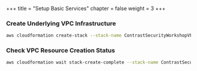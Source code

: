 +++
title = "Setup Basic Services"
chapter = false
weight = 3
+++

### Create Underlying VPC Infrastructure

```bash
aws cloudformation create-stack --stack-name ContrastSecurityWorkshopVPC --template-body file:///$(pwd)/cfn/aws-workshop-vpc.yaml --capabilities CAPABILITY_NAMED_IAM
```

### Check VPC Resource Creation Status

```bash
aws cloudformation wait stack-create-complete --stack-name ContrastSecurityWorkshopVPC
```